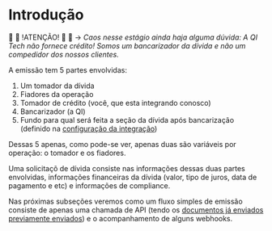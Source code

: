 # Introdução

:no_entry_sign: :no_entry_sign: !ATENÇÃO! :no_entry_sign: :no_entry_sign: &rarr; *Caos nesse estágio ainda haja alguma dúvida: A QI Tech não fornece crédito! Somos um bancarizador da dívida e não um compedidor dos nossos clientes.*

A emissão tem 5 partes envolvidas:

1. Um tomador da dívida
2. Fiadores da operação
3. Tomador de crédito (você, que esta integrando conosco)
4. Bancarizador (a QI)
5. Fundo para qual será feita a seção da dívida após bancarização (definido na [configuração da integração](/documentation?file=112))



Dessas 5 apenas, como pode-se ver, apenas duas são variáveis por operação: o tomador e os fiadores.

Uma solicitaçõ de dívida consiste nas informações dessas duas partes envolvidas, informações financeiras da dívida (valor, tipo de juros, data de pagamento e etc) e informações de compliance.

Nas próximas subseções veremos como um fluxo simples de emissão consiste de apenas uma chamada de API (tendo os [documentos já enviados previamente enviados](/documentation?file=332)) e o acompanhamento de alguns webhooks.
